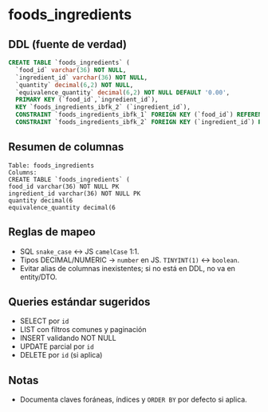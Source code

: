 # foods_ingredients

## DDL (fuente de verdad)

```sql
CREATE TABLE `foods_ingredients` (
  `food_id` varchar(36) NOT NULL,
  `ingredient_id` varchar(36) NOT NULL,
  `quantity` decimal(6,2) NOT NULL,
  `equivalence_quantity` decimal(6,2) NOT NULL DEFAULT '0.00',
  PRIMARY KEY (`food_id`,`ingredient_id`),
  KEY `foods_ingredients_ibfk_2` (`ingredient_id`),
  CONSTRAINT `foods_ingredients_ibfk_1` FOREIGN KEY (`food_id`) REFERENCES `foods` (`id`),
  CONSTRAINT `foods_ingredients_ibfk_2` FOREIGN KEY (`ingredient_id`) REFERENCES `ingredients` (`id`) ON DELETE CASCADE);
```

## Resumen de columnas

```
Table: foods_ingredients
Columns:
CREATE TABLE `foods_ingredients` (
food_id varchar(36) NOT NULL PK
ingredient_id varchar(36) NOT NULL PK
quantity decimal(6
equivalence_quantity decimal(6
```

## Reglas de mapeo

- SQL `snake_case` ↔ JS `camelCase` 1:1.
- Tipos DECIMAL/NUMERIC → `number` en JS. `TINYINT(1)` ↔ `boolean`.
- Evitar alias de columnas inexistentes; si no está en DDL, no va en entity/DTO.

## Queries estándar sugeridos

- SELECT por `id`
- LIST con filtros comunes y paginación
- INSERT validando NOT NULL
- UPDATE parcial por `id`
- DELETE por `id` (si aplica)

## Notas

- Documenta claves foráneas, índices y `ORDER BY` por defecto si aplica.

